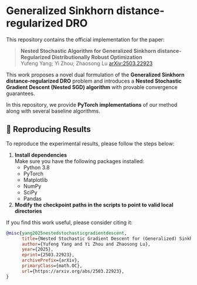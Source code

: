 # Generalized Sinkhorn distance-regularized DRO

This repository contains the official implementation for the paper:

> **Nested Stochastic Algorithm for Generalized Sinkhorn distance-Regularized Distributionally Robust Optimization**  
> Yufeng Yang; Yi Zhou; Zhaosong Lu
> [arXiv:2503.22923](https://arxiv.org/abs/2503.22923)

This work proposes a novel dual formulation of the **Generalized Sinkhorn distance-regularized DRO** problem and introduces a **Nested Stochastic Gradient Descent (Nested SGD) algorithm** with provable convergence guarantees.

In this repository, we provide **PyTorch implementations** of our method along with several baseline algorithms.

## 🔄 Reproducing Results

To reproduce the experimental results, please follow the steps below:

1. **Install dependencies**  
   Make sure you have the following packages installed:
   - Python 3.8
   - PyTorch
   - Matplotlib
   - NumPy
   - SciPy
   - Pandas
2. **Modify the checkpoint paths in the scripts to point to valid local directories**


If you find this work useful, please consider citing it:

```bibtex
@misc{yang2025nestedstochasticgradientdescent,
      title={Nested Stochastic Gradient Descent for (Generalized) Sinkhorn Distance-Regularized Distributionally Robust Optimization}, 
      author={Yufeng Yang and Yi Zhou and Zhaosong Lu},
      year={2025},
      eprint={2503.22923},
      archivePrefix={arXiv},
      primaryClass={math.OC},
      url={https://arxiv.org/abs/2503.22923}, 
}
